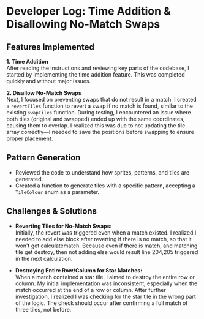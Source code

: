 
# Developer Log: Time Addition & Disallowing No-Match Swaps

## Features Implemented

**1. Time Addition**  
After reading the instructions and reviewing key parts of the codebase, I started by implementing the time addition feature. This was completed quickly and without major issues.

**2. Disallow No-Match Swaps**  
Next, I focused on preventing swaps that do not result in a match. I created a `revertTiles` function to revert a swap if no match is found, similar to the existing `swapTiles` function. During testing, I encountered an issue where both tiles (original and swapped) ended up with the same coordinates, causing them to overlap. I realized this was due to not updating the tile array correctly—I needed to save the positions before swapping to ensure proper placement.

## Pattern Generation

- Reviewed the code to understand how sprites, patterns, and tiles are generated.
- Created a function to generate tiles with a specific pattern, accepting a `TileColour` enum as a parameter.

## Challenges & Solutions

- **Reverting Tiles for No-Match Swaps:**  
Initially, the revert was triggered even when a match existed. I realized I needed to add else block after reverting if there is no match, so that it won't get calculatematch. Because even if there is match, and matching tile get destroy, then not adding else would result line 204,205 triggered in the next calculation.

- **Destroying Entire Row/Column for Star Matches:**  
When a match contained a star tile, I aimed to destroy the entire row or column. My initial implementation was inconsistent, especially when the match occurred at the end of a row or column. After further investigation, I realized I was checking for the star tile in the wrong part of the logic. The check should occur after confirming a full match of three tiles, not before.
